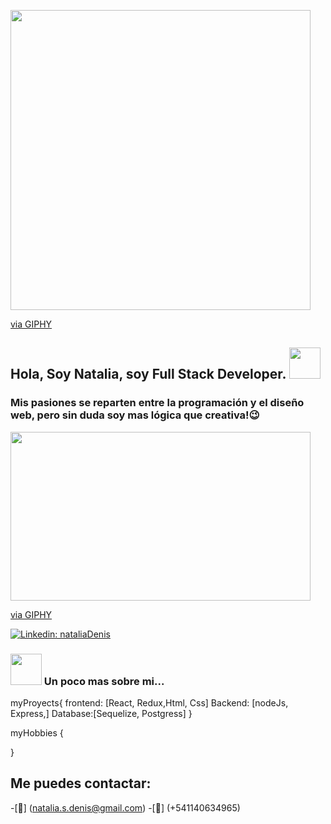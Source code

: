 <img src="https://giphy.com/embed/EcqCKYnrHiAgwpGqme" width="480" height="480" frameBorder="0" class="giphy-embed" allowFullScreen></img><p><a href="https://giphy.com/gifs/shecodesio-swipe-up-computer-congratulations-EcqCKYnrHiAgwpGqme">via GIPHY</a></p>

<h2> Hola, Soy Natalia, soy Full Stack Developer. <img src="https://media.giphy.com/media/mGcNjsfWAjY5AEZNw6/giphy.gif" width="50"></h2>
 <h3> Mis pasiones se reparten entre la programación y el diseño web, pero sin duda soy mas lógica que creativa!😉 </h3>

 

<img src="https://giphy.com/embed/L1R1tvI9svkIWwpVYr" width="480" height="270" frameBorder="0" class="giphy-embed" allowFullScreen></img><p><a href="https://giphy.com/gifs/Pluralsight-computer-technology-coding-L1R1tvI9svkIWwpVYr">via GIPHY</a></p>


[![Linkedin: nataliaDenis](https://img.shields.io/badge/in-Nataliadenis-blue)](https://www.linkedin.com/in/nataliadenis/)


### <img src="https://media.giphy.com/media/WUlplcMpOCEmTGBtBW/giphy.gif" width="50">  Un poco mas sobre mi...

myProyects{
frontend: [React, Redux,Html, Css]
Backend: [nodeJs, Express,]
Database:[Sequelize, Postgress]
}

myHobbies {

}


## Me puedes contactar:
-[📩] (natalia.s.denis@gmail.com)
-[📱] (+541140634965)
